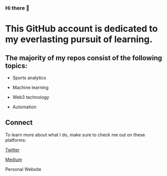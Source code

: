 ### Hi there 👋

# This GitHub account is dedicated to my everlasting pursuit of learning.

## The majority of my repos consist of the following topics:

- Sports analytics

- Machine learning

- Web3 technology

- Automation

## Connect

To learn more about what I do, make sure to check me out on these platforms:

[Twitter](https://twitter.com/pitchmeister)

[Medium](https://medium.com/@derrickrvasquez/)

Personal Website
